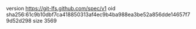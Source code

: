 version https://git-lfs.github.com/spec/v1
oid sha256:61c9b10dbf7ca418850313af4ec9b4ba988ea3be52a856dde14657f79d52d298
size 3569
